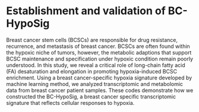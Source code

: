 # Establishment and validation of BC-HypoSig

Breast cancer stem cells (BCSCs) are responsible for drug resistance, recurrence, and metastasis of breast cancer. BCSCs are often found within the hypoxic niche of tumors, however, the metabolic adaptions that support BCSC maintenance and specification under hypoxic condition remain poorly understood. In this study, we reveal a critical role of long-chain fatty acid (FA) desaturation and elongation in promoting hypoxia-induced BCSC enrichment. Using a breast cancer-specific hypoxia signature developed by machine learning method, we analyzed transcriptomic and metabolomic data from breast cancer patient samples. 
These codes demonstrate how we constructed the BC-HypoSig, a breast cancer specific transcriptomic signature that reflects cellular responses to hypoxia.
